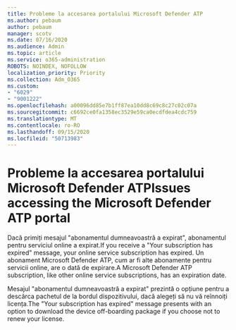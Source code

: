 ```yaml
---
title: Probleme la accesarea portalului Microsoft Defender ATP
ms.author: pebaum
author: pebaum
manager: scotv
ms.date: 07/16/2020
ms.audience: Admin
ms.topic: article
ms.service: o365-administration
ROBOTS: NOINDEX, NOFOLLOW
localization_priority: Priority
ms.collection: Adm_O365
ms.custom:
- "6029"
- "9001222"
ms.openlocfilehash: a00096dd85e7b1ff87ea10dd8c69c8c27c02c07a
ms.sourcegitcommit: c6692ce0fa1358ec3529e59ca0ecdfdea4cdc759
ms.translationtype: MT
ms.contentlocale: ro-RO
ms.lasthandoff: 09/15/2020
ms.locfileid: "50713983"
---
```

# <a name="issues-accessing-the-microsoft-defender-atp-portal"></a><span data-ttu-id="7cecc-102">Probleme la accesarea portalului Microsoft Defender ATP</span><span class="sxs-lookup"><span data-stu-id="7cecc-102">Issues accessing the Microsoft Defender ATP portal</span></span>

<span data-ttu-id="7cecc-103">Dacă primiți mesajul "abonamentul dumneavoastră a expirat", abonamentul pentru serviciul online a expirat.</span><span class="sxs-lookup"><span data-stu-id="7cecc-103">If you receive a "Your subscription has expired" message, your online service subscription has expired.</span></span> <span data-ttu-id="7cecc-104">Un abonament Microsoft Defender ATP, cum ar fi alte abonamente pentru servicii online, are o dată de expirare.</span><span class="sxs-lookup"><span data-stu-id="7cecc-104">A Microsoft Defender ATP subscription, like other online service subscriptions, has an expiration date.</span></span>

<span data-ttu-id="7cecc-105">Mesajul "abonamentul dumneavoastră a expirat" prezintă o opțiune pentru a descărca pachetul de la bordul dispozitivului, dacă alegeți să nu vă reînnoiți licența.</span><span class="sxs-lookup"><span data-stu-id="7cecc-105">The "Your subscription has expired" message presents with an option to download the device off-boarding package if you choose not to renew your license.</span></span>